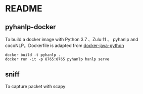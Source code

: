 # README

## pyhanlp-docker

To build a docker image with Python 3.7 、Zulu 11 、 pyhanlp and cocoNLP。Dockerfile is adapted from [docker-java-python](https://github.com/rappdw/docker-java-python "docker-java-python")  


```shell
docker build -t pyhanlp .
docker run -it -p 8765:8765 pyhanlp hanlp serve
```

## sniff

To capture packet with scapy
